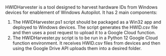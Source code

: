 HWIDHarvester is a tool designed to harvest hardware IDs from Windows devices for enablement of Windows Autopilot. It has 2 main components:

1. The HWIDHarvester.ps1 script should be packaged as a Win32 app and deployed to Windows devices. The script generates the HWID.csv file and then uses a post request to upload it to a Google Cloud function.
2. The HWIDHarvester.py script is to be run in a Python 12 Google Cloud function environment. It receives HWID.csv files from devices and then using the Google Drive API uploads them into a desired folder.